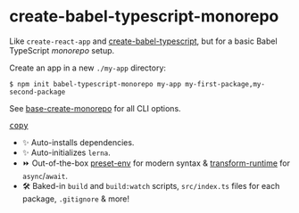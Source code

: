 # create-babel-typescript-monorepo

Like `create-react-app` and [create-babel-typescript](https://github.com/AndersDJohnson/create-babel-typescript), but for a basic Babel TypeScript _monorepo_ setup.

Create an app in a new `./my-app` directory:

```shell
$ npm init babel-typescript-monorepo my-app my-first-package,my-second-package
```

See [base-create-monorepo](https://github.com/AndersDJohnson/base-create-monorepo) for all CLI options.

[<kbd>copy</kbd>](https://copyhaste.com/c/?t=npm%20init%20babel-typescript-monorepo%20my-app)

- :sparkles: Auto-installs dependencies.
- :sparkles: Auto-initializes `lerna`.
- :fast_forward: Out-of-the-box [preset-env](https://babeljs.io/docs/en/babel-preset-env) for modern syntax & [transform-runtime](https://babeljs.io/docs/en/babel-plugin-transform-runtime) for `async`/`await`.
- 🛠️ Baked-in `build` and `build:watch` scripts, `src/index.ts` files for each package, `.gitignore` & more!
